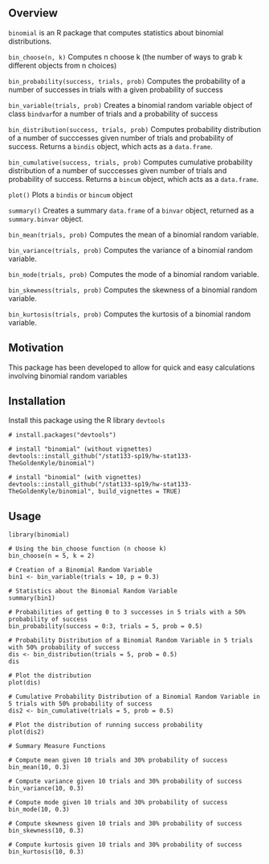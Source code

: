 ## Overview
`binomial` is an R package that computes statistics about binomial distributions.

`bin_choose(n, k)` Computes n choose k (the number of ways to grab k different objects from n choices)

`bin_probability(success, trials, prob)` Computes the probability of a number of successes in trials with a given probability of success

`bin_variable(trials, prob)` Creates a binomial random variable object of class `bindvar`for a number of trials and a probability of success

`bin_distribution(success, trials, prob)` Computes probability distribution of a number of succcesses given number of trials and probability of success. Returns a `bindis` object, which acts as a `data.frame`.

`bin_cumulative(success, trials, prob)` Computes cumulative probability distribution of a number of succcesses given number of trials and probability of success. Returns a `bincum` object, which acts as a `data.frame`.

`plot()` Plots a `bindis` or `bincum` object

`summary()` Creates a summary `data.frame` of a `binvar` object, returned as a `summary.binvar` object.

`bin_mean(trials, prob)` Computes the mean of a binomial random variable.

`bin_variance(trials, prob)` Computes the variance of a binomial random variable.

`bin_mode(trials, prob)` Computes the mode of a binomial random variable.

`bin_skewness(trials, prob)` Computes the skewness of a binomial random variable.

`bin_kurtosis(trials, prob)` Computes the kurtosis of a binomial random variable.

## Motivation
This package has been developed to allow for quick and easy calculations involving binomial random variables

## Installation
Install this package using the R library `devtools`
```
# install.packages("devtools") 

# install "binomial" (without vignettes)
devtools::install_github("/stat133-sp19/hw-stat133-TheGoldenKyle/binomial")

# install "binomial" (with vignettes)
devtools::install_github("/stat133-sp19/hw-stat133-TheGoldenKyle/binomial", build_vignettes = TRUE)
```

## Usage
```
library(binomial)

# Using the bin_choose function (n choose k)
bin_choose(n = 5, k = 2)

# Creation of a Binomial Random Variable
bin1 <- bin_variable(trials = 10, p = 0.3)

# Statistics about the Binomial Random Variable
summary(bin1)

# Probabilities of getting 0 to 3 successes in 5 trials with a 50% probability of success
bin_probability(success = 0:3, trials = 5, prob = 0.5)

# Probability Distribution of a Binomial Random Variable in 5 trials with 50% probability of success
dis <- bin_distribution(trials = 5, prob = 0.5)
dis

# Plot the distribution
plot(dis)

# Cumulative Probability Distribution of a Binomial Random Variable in 5 trials with 50% probability of success
dis2 <- bin_cumulative(trials = 5, prob = 0.5)

# Plot the distribution of running success probability 
plot(dis2)

# Summary Measure Functions

# Compute mean given 10 trials and 30% probability of success
bin_mean(10, 0.3)

# Compute variance given 10 trials and 30% probability of success
bin_variance(10, 0.3)

# Compute mode given 10 trials and 30% probability of success
bin_mode(10, 0.3)

# Compute skewness given 10 trials and 30% probability of success
bin_skewness(10, 0.3)

# Compute kurtosis given 10 trials and 30% probability of success
bin_kurtosis(10, 0.3)
```
